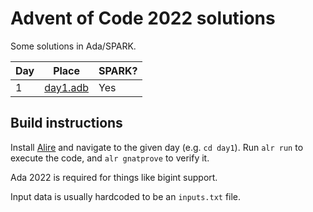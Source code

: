 # Advent of Code 2022 solutions

Some solutions in Ada/SPARK.

| Day | Place                         | SPARK? |
| --- | ----------------------------- | ------ |
| 1   | [day1.adb](day1/src/day1.adb) | Yes    |

## Build instructions

Install [Alire](https://alire.ada.dev/) and navigate to the given day (e.g.
`cd day1`). Run `alr run` to execute the code, and `alr gnatprove` to verify it.

Ada 2022 is required for things like bigint support.

Input data is usually hardcoded to be an `inputs.txt` file.
